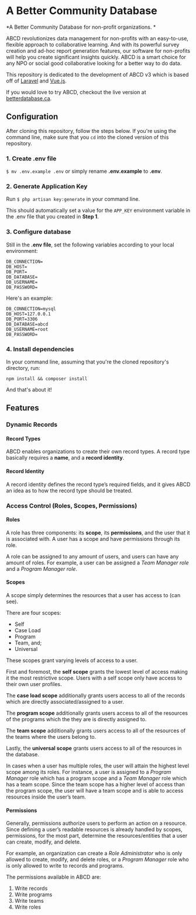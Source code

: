 # A Better Community Database

*A Better Community Database for non-profit organizations. *

ABCD revolutionizes data management for non-profits with an easy-to-use, flexible approach to collaborative learning. And with its powerful survey creation and ad-hoc report generation features, our software for non-profits will help you create significant insights quickly. ABCD is a smart choice for any NPO or social good collaborative looking for a better way to do data.

This repository is dedicated to the development of ABCD v3 which is based off of [Laravel](https://laravel.com/) and [Vue.js](https://vuejs.org/).


If you would love to try ABCD, checkout the live version at [betterdatabase.ca](https://betterdatabase.ca).

## Configuration

After cloning this repository, follow the steps below. If you're using the command line, make sure that you `cd` into the cloned version of this repository. 

### 1. Create .env file

 `$ mv .env.example .env` or simply rename **.env.example** to **.env**.

### 2. Generate Application Key

Run `$ php artisan key:generate` in your command line. 

This should automatically set a value for the `APP_KEY` environment variable in the .env file that you created in **Step 1**.

### 3. Configure database

Still in the **.env file**, set the following variables according to your local environment:

```
DB_CONNECTION=
DB_HOST=
DB_PORT=
DB_DATABASE=
DB_USERNAME=
DB_PASSWORD=
```

Here's an example:

```
DB_CONNECTION=mysql
DB_HOST=127.0.0.1
DB_PORT=3306
DB_DATABASE=abcd
DB_USERNAME=root
DB_PASSWORD=
```

### 4. Install dependencies
In your command line, assuming that you're the cloned repository's directory, run:

`npm install && composer install`

And that's about it!

## Features

### Dynamic Records

#### Record Types
ABCD enables organizations to create their own record types. A record type basically requires a **name**, and a **record identity**.

#### Record Identity
A record identity defines the record type’s required fields, and it gives ABCD an idea as to how the record type should be treated.

### Access Control (Roles, Scopes, Permissions)

#### Roles
A role has three components: its **scope**, its **permissions**, and the user that it is associated with. A user has a scope and have permissions through its role.

A role can be assigned to any amount of users, and users can have any amount of roles. For example, a user can be assigned a *Team Manager role* and a *Program Manager role*.

#### Scopes
A scope simply determines the resources that a user has access to (can see).

There are four scopes: 
* Self 
* Case Load
* Program 
* Team, and; 
* Universal 
    
These scopes grant varying levels of access to a user.

First and foremost, the **self scope** grants the lowest level of access making it the most restrictive scope. Users with a self scope only have access to their own user profiles.

The **case load scope** additionally grants users access to all of the records which are directly associated/assigned to a user.

The **program scope** additionally grants users access to all of the resources of the programs which the they are is directly assigned to.

The **team scope** additionally grants users access to all of the resources of the teams where the users belong to.

Lastly, the **universal scope** grants users access to all of the resources in the database.

In cases when a user has multiple roles, the user will attain the highest level scope among its roles. For instance, a user is assigned to a *Program Manager* role which has a program scope and a *Team Manager* role which has a team scope. Since the team scope has a higher level of access than the program scope, the user will have a team scope and is able to access resources inside the user’s team.

#### Permissions
Generally, permissions authorize users to perform an action on a resource. Since defining a user’s readable resources is already handled by scopes, permissions, for the most part, determine the resources/entities that a user can create, modify, and delete.

For example, an organization can create a *Role Administrator* who is only allowed to create, modify, and delete roles, or a *Program Manager* role who is only allowed to write to records and programs.

The permissions available in ABCD are:
1. Write records
2. Write programs
3. Write teams
4. Write roles

